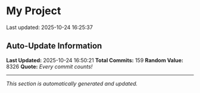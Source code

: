 # My Project


Last updated: 2025-10-24 16:25:37






































































































































































































































































































































































































































































































































































## Auto-Update Information

**Last Updated:** 2025-10-24 16:50:21
**Total Commits:** 159
**Random Value:** 8326
**Quote:** _Every commit counts!_

---
_This section is automatically generated and updated._